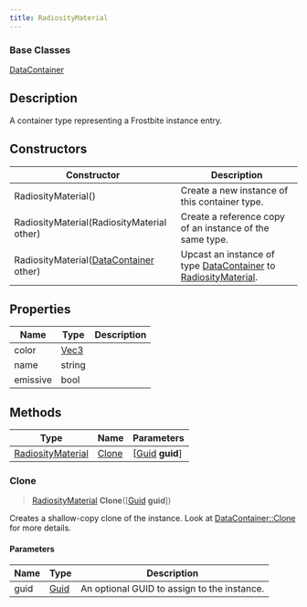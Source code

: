 ```yaml
---
title: RadiosityMaterial
---
```

### Base Classes

[DataContainer](/vext/ref/shared/class/datacontainer)

## Description

A container type representing a Frostbite instance entry.

## Constructors

| Constructor                                                                  | Description                                                                                                               |
| ---------------------------------------------------------------------------- | ------------------------------------------------------------------------------------------------------------------------- |
| RadiosityMaterial()                                                          | Create a new instance of this container type.                                                                             |
| RadiosityMaterial(RadiosityMaterial other)                                   | Create a reference copy of an instance of the same type.                                                                  |
| RadiosityMaterial([DataContainer](/vext/ref/shared/class/datacontainer) other) | Upcast an instance of type [DataContainer](/vext/ref/shared/class/datacontainer) to [RadiosityMaterial](RadiosityMaterial). |

## Properties

| Name     | Type                              | Description |
| -------- | --------------------------------- | ----------- |
| color    | [Vec3](/vext/ref/shared/class/Vec3) |             |
| name     | string                            |             |
| emissive | bool                              |             |

## Methods

| Type                                   | Name            | Parameters                                     |
| -------------------------------------- | --------------- | ---------------------------------------------- |
| [RadiosityMaterial](RadiosityMaterial) | [Clone](#clone) | \[[Guid](/vext/ref/shared/class/guid) **guid**\] |

### Clone

> [RadiosityMaterial](RadiosityMaterial) **Clone**(\[[Guid](/vext/ref/shared/class/guid) **guid**\])

Creates a shallow-copy clone of the instance. Look at [DataContainer::Clone](/vext/ref/shared/class/datacontainer#clone) for more details.

#### Parameters

| Name | Type         | Description                                 |
| ---- | ------------ | ------------------------------------------- |
| guid | [Guid](Guid) | An optional GUID to assign to the instance. |
